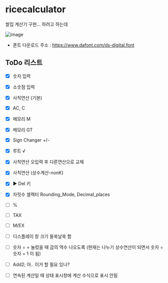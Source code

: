 # ricecalculator
쌀집 계산기 구현... 하려고 하는데

![image](https://github.com/creeras/ricecalculator/assets/4322821/19074d81-6941-4bd2-a965-09729c338e97)
* 폰트 다운로드 주소 : https://www.dafont.com/ds-digital.font

## ToDo 리스트
- [x] 숫자 입력
- [x] 소숫점 입력
- [x] 사칙연산 (기본)
- [x] AC, C
- [x] 메모리 M
- [x] 메모리 GT
- [x] Sign Changer +/-
- [x] 루트 √
- [x] 사칙연산 오입력 후 다른연산으로 교체
- [x] 사칙연산 (상수계산-nonK)
- [x] ▶ Del 키
- [x] 자릿수 셀렉터 Rounding_Mode, Decimal_places
- [ ] %
- [ ] TAX
- [ ] M/EX
- [ ] 디스플레이 창 크기 들쑥날쑥 함
- [ ] 숫자 ÷ = 눌렀을 때 곱의 역수 나오도록 (현재는 나누기 상수연산이 되면서 숫자 ÷ 숫자 = 1 이 됨)
- [ ] Add2; 아.. 이거 할 필요 있나?
- [ ] 연속된 계산일 때 상태 표시창에 계산 수식으로 표시 안됨



